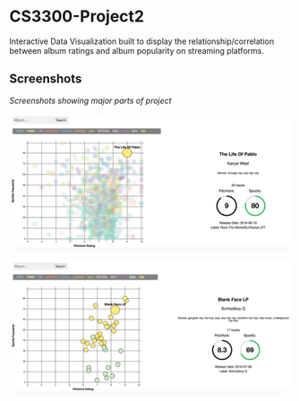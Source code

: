 # CS3300-Project2
Interactive Data Visualization built to display the relationship/correlation between album ratings and album popularity on streaming platforms. 

## Screenshots
_Screenshots showing major parts of project_

![Screenshot 2](/images/screenshot2.png?raw=true "Screenshot 2")

![Screenshot 1](/images/screenshot1.png?raw=true "Screenshot 1")
